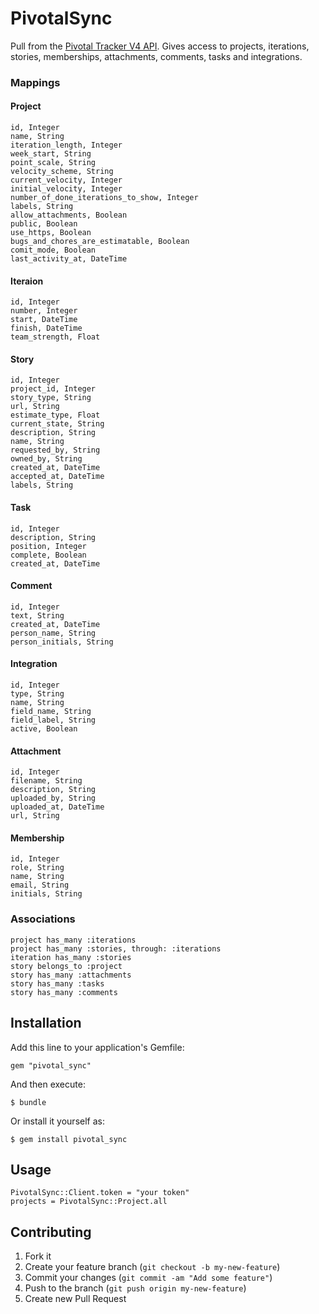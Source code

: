 # PivotalSync

Pull from the [Pivotal Tracker V4 API](https://www.pivotaltracker.com/help/api?version=v4).
Gives access to projects, iterations, stories, memberships, attachments, comments, tasks and integrations.

### Mappings

#### Project
    id, Integer
    name, String
    iteration_length, Integer
    week_start, String
    point_scale, String
    velocity_scheme, String
    current_velocity, Integer
    initial_velocity, Integer
    number_of_done_iterations_to_show, Integer
    labels, String
    allow_attachments, Boolean
    public, Boolean
    use_https, Boolean
    bugs_and_chores_are_estimatable, Boolean
    comit_mode, Boolean
    last_activity_at, DateTime


#### Iteraion
    id, Integer
    number, Integer
    start, DateTime
    finish, DateTime
    team_strength, Float

#### Story
    id, Integer
    project_id, Integer
    story_type, String
    url, String
    estimate_type, Float
    current_state, String
    description, String
    name, String
    requested_by, String
    owned_by, String
    created_at, DateTime
    accepted_at, DateTime
    labels, String

#### Task
    id, Integer
    description, String
    position, Integer
    complete, Boolean
    created_at, DateTime

#### Comment
    id, Integer
    text, String
    created_at, DateTime
    person_name, String
    person_initials, String

#### Integration
    id, Integer
    type, String
    name, String
    field_name, String
    field_label, String
    active, Boolean 

#### Attachment
    id, Integer
    filename, String
    description, String
    uploaded_by, String
    uploaded_at, DateTime
    url, String

#### Membership
    id, Integer
    role, String
    name, String
    email, String
    initials, String

### Associations

    project has_many :iterations
    project has_many :stories, through: :iterations
    iteration has_many :stories
    story belongs_to :project
    story has_many :attachments
    story has_many :tasks
    story has_many :comments
    
## Installation

Add this line to your application's Gemfile:

    gem "pivotal_sync"

And then execute:

    $ bundle

Or install it yourself as:

    $ gem install pivotal_sync

## Usage

    PivotalSync::Client.token = "your token"
    projects = PivotalSync::Project.all

## Contributing

1. Fork it
2. Create your feature branch (`git checkout -b my-new-feature`)
3. Commit your changes (`git commit -am "Add some feature"`)
4. Push to the branch (`git push origin my-new-feature`)
5. Create new Pull Request
